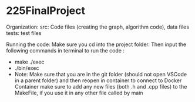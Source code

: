 # 225FinalProject

Organization:
src: Code files (creating the graph, algorithm code), data files
tests: test files

Running the code:
Make sure you cd into the project folder. Then input the following commands in terminal to run the code :
- make ./exec
- ./bin/exec
- Note: Make sure that you are in the git folder (should not open VSCode in a parent folder) and then reopen in container to connect to Docker Container
make sure to add any new files (both .h and .cpp files) to the MakeFile, if you use it in any other file called by main
